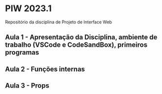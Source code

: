 # PIW 2023.1
Repositório da disciplina de Projeto de Interface Web
## Aula 1 - Apresentação da Disciplina, ambiente de trabalho (VSCode e CodeSandBox), primeiros programas

## Aula 2 - Funções internas

## Aula 3 - Props
